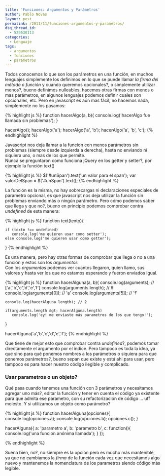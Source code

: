 ```yaml
---
title: 'Funciones: Argumentos y Parámetros'
author: Pablo Novas
layout: post
permalink: /2011/11/funciones-argumentos-y-parametros/
dsq_thread_id:
  - 529530113
categories:
  - Lenguaje
tags:
  - argumentos
  - funciones
  - parámetros
---
```

Todos conocemos lo que son los parámetros en una función, en muchos lenguajes simplemente los definimos en lo que se puede llamar *la firma del método o función* y cuando queremos opcionales?, o simplemente utilizar menos?, bueno definimos nulleables, hacemos otras firmas con menos o mas parámetros, en algunos lenguajes podemos definir cuales son opcionales, etc. Pero en javascript es aún mas fácil, no hacemos nada, simplemente no los pasamos:

{% highlight js %}
function hacerAlgo(a, b){
    console.log('hacerAlgo fue llamada sin problemas');
}

hacerAlgo();
hacerAlgo('a');
hacerAlgo('a', 'b');
hacerAlgo('a', 'b', 'c');
 {% endhighlight %}

Javascript nos deja llamar a la funcion con menos parámetros sin problemas (siempre desde izquierda a derecha), hasta no enviando ni siquiera uno, o mas de los que permite.  
Nunca se preguntaron como funciona jQuery en los getter y setter?, por ejemplo la función text()  
<!--more-->

{% highlight js %}
$('#unSpan').text('un valor para el span');
var valorDelSpan = $('#unSpan').text();
 {% endhighlight %}

La función es la misma, no hay sobrecargas ni declaraciones especiales de parametro opcional, es que javascript nos deja utilizar la función sin problemas enviando más o ningún parámetro. Pero cómo podemos saber que llega y que no?, bueno en principio podemos comprobar contra *undefined* de esta manera:

{% highlight js %}
function text(texto){

    if (texto !== undefined) 
       console.log('me quieren usar como setter');
    else console.log('me quieren usar como getter');

}
 {% endhighlight %}

Es una manera, pero hay otras formas de comprobar que llega o no a una función y estos son los *argumentos*  
Con los *argumentos* podemos ver cuantos llegaron, quien llamo, sus valores y hasta ver los que no estamos esperando y fueron enviados igual.

{% highlight js %}
function hacerAlguna(a, b){
    console.log(arguments); // ['a','b','c','d','e','f']
    console.log(arguments.length); // 6
    console.log(arguments[0]); // 'a'
    console.log(arguments[5]); // 'f'

    console.log(hacerAlguna.length); // 2

    if(arguments.length &gt; hacerAlguna.length)
       console.log('ey! me enviaste más parametros de los que tengo!');
}

hacerAlguna('a','b','c','d','e','f');
 {% endhighlight %}

Que tiene de mejor esto que comprobar contra *undefined*?, podemos tomar directamente el argumento por el índice. Pero tampoco es toda la idea, ya que sino para qué ponemos nombres a los parámetros o siquiera para que ponemos parámetros?, bueno sepan que existe y está ahi para usar, pero tampoco es para hacer nuestro código ilegible y complicado.

### Usar parametros o un objeto?

Qué pasa cuando tenemos una función con 3 parámetros y necesitamos agregar uno más?, editar la función y tener en cuenta el código ya existente para que admita ese parametro, con su refactorización de código &#8230; uff molesto. Y si utilizamos un objeto como parámetro?

{% highlight js %}
function hacerAlguna(opciones){
    console.log(opciones.a);
    console.log(opciones.b);
    opciones.c(); 
}

hacerAlguna({
    a: 'parametro a',
    b: 'parametro b',
    c: function(){
       console.log('una funcion anónima llamada');
    }
});

 {% endhighlight %}

Suena bien, no?, no siempre es la opción pero es mucho más mantenible, ya que no cambiamos la *firma* de la función cada vez que necesitamos algo nuevo y mantenemos la nomenclatura de los parametros siendo código más legible.